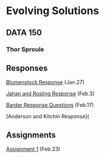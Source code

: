 # Evolving Solutions

## DATA 150

### Thor Sproule

## Responses
[Blumenstock Response](https://github.com/thorsproule/workshop/blob/master/blumenstock.md) (Jan.27)

[Jahan and Rosling Response](https://github.com/thorsproule/workshop/blob/master/jahanrosling.md) (Feb.3)

[Barder Response Questions](https://github.com/thorsproule/workshop/blob/master/barder.md) (Feb.17)

[Anderson and Kitchin Response](

## Assignments
[Assignment 1](https://github.com/thorsproule/workshop/blob/master/annotatedbib.md) (Feb.23)
